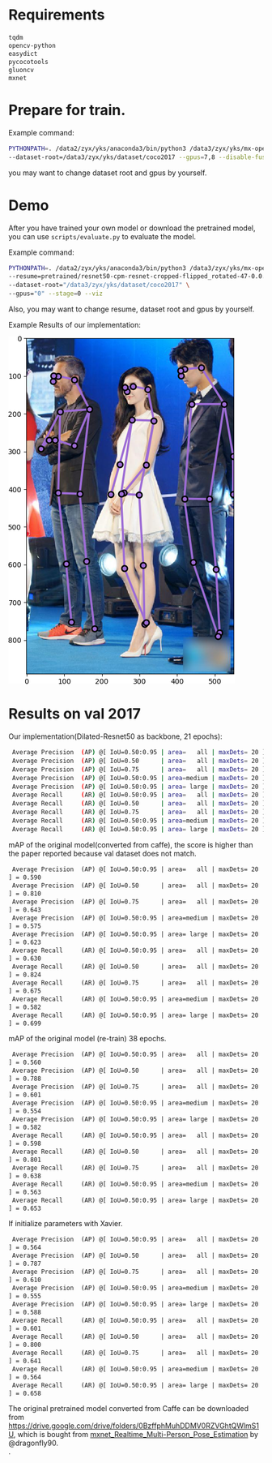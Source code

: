 # Requirements

```
tqdm
opencv-python
easydict
pycocotools
gluoncv
mxnet
```

# Prepare for train.
Example command: 
```bash
PYTHONPATH=. /data2/zyx/yks/anaconda3/bin/python3 /data3/zyx/yks/mx-openpose/scripts/train_gluon_cpm.py \
--dataset-root=/data3/zyx/yks/dataset/coco2017 --gpus=7,8 --disable-fusion --backbone=res50
```
you may want to change dataset root and gpus by yourself.


# Demo
After you have trained your own model or download the pretrained model, you can use `scripts/evaluate.py` to evaluate the model.

Example command:
```bash
PYTHONPATH=. /data2/zyx/yks/anaconda3/bin/python3 /data3/zyx/yks/mx-openpose/scripts/evaluate.py \
--resume=pretrained/resnet50-cpm-resnet-cropped-flipped_rotated-47-0.0.params \
--dataset-root="/data3/zyx/yks/dataset/coco2017" \
--gpus="0" --stage=0 --viz
```
Also, you may want to change resume, dataset root and gpus by yourself.

Example Results of our implementation:

![](figures/Figure_1.png)

# Results on val 2017
Our implementation(Dilated-Resnet50 as backbone, 21 epochs):
```bash
 Average Precision  (AP) @[ IoU=0.50:0.95 | area=   all | maxDets= 20 ] = 0.561
 Average Precision  (AP) @[ IoU=0.50      | area=   all | maxDets= 20 ] = 0.788
 Average Precision  (AP) @[ IoU=0.75      | area=   all | maxDets= 20 ] = 0.610
 Average Precision  (AP) @[ IoU=0.50:0.95 | area=medium | maxDets= 20 ] = 0.544
 Average Precision  (AP) @[ IoU=0.50:0.95 | area= large | maxDets= 20 ] = 0.596
 Average Recall     (AR) @[ IoU=0.50:0.95 | area=   all | maxDets= 20 ] = 0.600
 Average Recall     (AR) @[ IoU=0.50      | area=   all | maxDets= 20 ] = 0.803
 Average Recall     (AR) @[ IoU=0.75      | area=   all | maxDets= 20 ] = 0.641
 Average Recall     (AR) @[ IoU=0.50:0.95 | area=medium | maxDets= 20 ] = 0.555
 Average Recall     (AR) @[ IoU=0.50:0.95 | area= large | maxDets= 20 ] = 0.666
```

mAP of the original model(converted from caffe), the score is higher than the paper reported because val dataset does not match.
```
 Average Precision  (AP) @[ IoU=0.50:0.95 | area=   all | maxDets= 20 ] = 0.590
 Average Precision  (AP) @[ IoU=0.50      | area=   all | maxDets= 20 ] = 0.810
 Average Precision  (AP) @[ IoU=0.75      | area=   all | maxDets= 20 ] = 0.643
 Average Precision  (AP) @[ IoU=0.50:0.95 | area=medium | maxDets= 20 ] = 0.575
 Average Precision  (AP) @[ IoU=0.50:0.95 | area= large | maxDets= 20 ] = 0.623
 Average Recall     (AR) @[ IoU=0.50:0.95 | area=   all | maxDets= 20 ] = 0.630
 Average Recall     (AR) @[ IoU=0.50      | area=   all | maxDets= 20 ] = 0.824
 Average Recall     (AR) @[ IoU=0.75      | area=   all | maxDets= 20 ] = 0.675
 Average Recall     (AR) @[ IoU=0.50:0.95 | area=medium | maxDets= 20 ] = 0.582
 Average Recall     (AR) @[ IoU=0.50:0.95 | area= large | maxDets= 20 ] = 0.699
```

mAP of the original model (re-train) 38 epochs.
```
 Average Precision  (AP) @[ IoU=0.50:0.95 | area=   all | maxDets= 20 ] = 0.560
 Average Precision  (AP) @[ IoU=0.50      | area=   all | maxDets= 20 ] = 0.788
 Average Precision  (AP) @[ IoU=0.75      | area=   all | maxDets= 20 ] = 0.601
 Average Precision  (AP) @[ IoU=0.50:0.95 | area=medium | maxDets= 20 ] = 0.554
 Average Precision  (AP) @[ IoU=0.50:0.95 | area= large | maxDets= 20 ] = 0.582
 Average Recall     (AR) @[ IoU=0.50:0.95 | area=   all | maxDets= 20 ] = 0.598
 Average Recall     (AR) @[ IoU=0.50      | area=   all | maxDets= 20 ] = 0.801
 Average Recall     (AR) @[ IoU=0.75      | area=   all | maxDets= 20 ] = 0.638
 Average Recall     (AR) @[ IoU=0.50:0.95 | area=medium | maxDets= 20 ] = 0.563
 Average Recall     (AR) @[ IoU=0.50:0.95 | area= large | maxDets= 20 ] = 0.653
```

If initialize parameters with Xavier.

```
 Average Precision  (AP) @[ IoU=0.50:0.95 | area=   all | maxDets= 20 ] = 0.564
 Average Precision  (AP) @[ IoU=0.50      | area=   all | maxDets= 20 ] = 0.787
 Average Precision  (AP) @[ IoU=0.75      | area=   all | maxDets= 20 ] = 0.610
 Average Precision  (AP) @[ IoU=0.50:0.95 | area=medium | maxDets= 20 ] = 0.555
 Average Precision  (AP) @[ IoU=0.50:0.95 | area= large | maxDets= 20 ] = 0.588
 Average Recall     (AR) @[ IoU=0.50:0.95 | area=   all | maxDets= 20 ] = 0.601
 Average Recall     (AR) @[ IoU=0.50      | area=   all | maxDets= 20 ] = 0.800
 Average Recall     (AR) @[ IoU=0.75      | area=   all | maxDets= 20 ] = 0.641
 Average Recall     (AR) @[ IoU=0.50:0.95 | area=medium | maxDets= 20 ] = 0.564
 Average Recall     (AR) @[ IoU=0.50:0.95 | area= large | maxDets= 20 ] = 0.658
```
The original pretrained model converted from Caffe can be downloaded from <https://drive.google.com/drive/folders/0BzffphMuhDDMV0RZVGhtQWlmS1U>, which is bought from [mxnet_Realtime_Multi-Person_Pose_Estimation](https://github.com/dragonfly90/mxnet_Realtime_Multi-Person_Pose_Estimation) by @dragonfly90.<br>.

